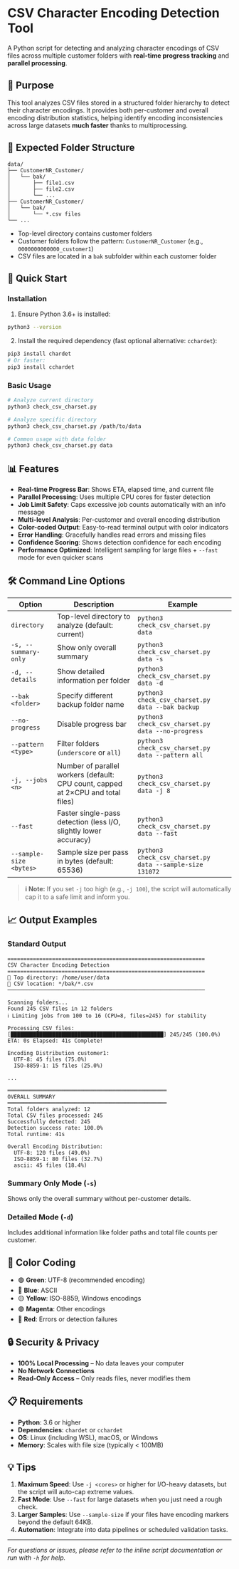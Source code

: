 # CSV Character Encoding Detection Tool

A Python script for detecting and analyzing character encodings of CSV files across multiple customer folders with **real-time progress tracking** and **parallel processing**.

## 🎯 Purpose

This tool analyzes CSV files stored in a structured folder hierarchy to detect their character encodings. It provides both per-customer and overall encoding distribution statistics, helping identify encoding inconsistencies across large datasets **much faster** thanks to multiprocessing.

## 📁 Expected Folder Structure

```
data/
├── CustomerNR_Customer/
│   └── bak/
│       ├── file1.csv
│       ├── file2.csv
│       └── ...
├── CustomerNR_Customer/
│   └── bak/
│       └── *.csv files
└── ...
```

* Top-level directory contains customer folders
* Customer folders follow the pattern: `CustomerNR_Customer` (e.g., `0000000000000_customer1`)
* CSV files are located in a `bak` subfolder within each customer folder

## 🚀 Quick Start

### Installation

1. Ensure Python 3.6+ is installed:

```bash
python3 --version
```

2. Install the required dependency (fast optional alternative: `cchardet`):

```bash
pip3 install chardet
# Or faster:
pip3 install cchardet
```

### Basic Usage

```bash
# Analyze current directory
python3 check_csv_charset.py

# Analyze specific directory
python3 check_csv_charset.py /path/to/data

# Common usage with data folder
python3 check_csv_charset.py data
```

## 📊 Features

* **Real-time Progress Bar**: Shows ETA, elapsed time, and current file
* **Parallel Processing**: Uses multiple CPU cores for faster detection
* **Job Limit Safety**: Caps excessive job counts automatically with an info message
* **Multi-level Analysis**: Per-customer and overall encoding distribution
* **Color-coded Output**: Easy-to-read terminal output with color indicators
* **Error Handling**: Gracefully handles read errors and missing files
* **Confidence Scoring**: Shows detection confidence for each encoding
* **Performance Optimized**: Intelligent sampling for large files + `--fast` mode for even quicker scans

## 🛠️ Command Line Options

| Option                  | Description                                                                      | Example                                                  |
| ----------------------- | -------------------------------------------------------------------------------- | -------------------------------------------------------- |
| `directory`             | Top-level directory to analyze (default: current)                                | `python3 check_csv_charset.py data`                      |
| `-s, --summary-only`    | Show only overall summary                                                        | `python3 check_csv_charset.py data -s`                   |
| `-d, --details`         | Show detailed information per folder                                             | `python3 check_csv_charset.py data -d`                   |
| `--bak <folder>`        | Specify different backup folder name                                             | `python3 check_csv_charset.py data --bak backup`         |
| `--no-progress`         | Disable progress bar                                                             | `python3 check_csv_charset.py data --no-progress`        |
| `--pattern <type>`      | Filter folders (`underscore` or `all`)                                           | `python3 check_csv_charset.py data --pattern all`        |
| `-j, --jobs <n>`        | Number of parallel workers (default: CPU count, capped at 2×CPU and total files) | `python3 check_csv_charset.py data -j 8`                 |
| `--fast`                | Faster single-pass detection (less I/O, slightly lower accuracy)                 | `python3 check_csv_charset.py data --fast`               |
| `--sample-size <bytes>` | Sample size per pass in bytes (default: 65536)                                   | `python3 check_csv_charset.py data --sample-size 131072` |

> **ℹ Note:** If you set `-j` too high (e.g., `-j 100`), the script will automatically cap it to a safe limit and inform you.

## 📈 Output Examples

### Standard Output

```
==============================================================
CSV Character Encoding Detection
==============================================================
📁 Top directory: /home/user/data
📂 CSV location: */bak/*.csv
──────────────────────────────────────────────────────────────

Scanning folders...
Found 245 CSV files in 12 folders
ℹ Limiting jobs from 100 to 16 (CPU=8, files=245) for stability

Processing CSV files: [████████████████████████████████████████████████] 245/245 (100.0%) ETA: 0s Elapsed: 41s Complete!

Encoding Distribution customer1:
  UTF-8: 45 files (75.0%)
  ISO-8859-1: 15 files (25.0%)

...

══════════════════════════════════════════════════
OVERALL SUMMARY
══════════════════════════════════════════════════
Total folders analyzed: 12
Total CSV files processed: 245
Successfully detected: 245
Detection success rate: 100.0%
Total runtime: 41s

Overall Encoding Distribution:
  UTF-8: 120 files (49.0%)
  ISO-8859-1: 80 files (32.7%)
  ascii: 45 files (18.4%)
```

### Summary Only Mode (`-s`)

Shows only the overall summary without per-customer details.

### Detailed Mode (`-d`)

Includes additional information like folder paths and total file counts per customer.

## 🎨 Color Coding

* 🟢 **Green**: UTF-8 (recommended encoding)
* 🔵 **Blue**: ASCII
* 🟡 **Yellow**: ISO-8859, Windows encodings
* 🟣 **Magenta**: Other encodings
* 🔴 **Red**: Errors or detection failures

## 🔒 Security & Privacy

* **100% Local Processing** – No data leaves your computer
* **No Network Connections**
* **Read-Only Access** – Only reads files, never modifies them

## 📋 Requirements

* **Python**: 3.6 or higher
* **Dependencies**: `chardet` or `cchardet`
* **OS**: Linux (including WSL), macOS, or Windows
* **Memory**: Scales with file size (typically < 100MB)

## 💡 Tips

1. **Maximum Speed**: Use `-j <cores>` or higher for I/O-heavy datasets, but the script will auto-cap extreme values.
2. **Fast Mode**: Use `--fast` for large datasets when you just need a rough check.
3. **Larger Samples**: Use `--sample-size` if your files have encoding markers beyond the default 64KB.
4. **Automation**: Integrate into data pipelines or scheduled validation tasks.

---

*For questions or issues, please refer to the inline script documentation or run with `-h` for help.*
